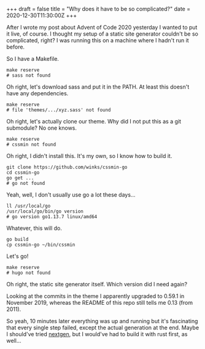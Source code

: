 +++
draft = false
title = "Why does it have to be so complicated?"
date = 2020-12-30T11:30:00Z
+++

After I wrote my post about Advent of Code 2020 yesterday I wanted to put it live, of course.
I thought my setup of a static site generator couldn't be so complicated, right? I was running this
on a machine where I hadn't run it before.

So I have a Makefile.

```
make reserve
# sass not found
```

Oh right, let's download sass and put it in the PATH. At least this doesn't have any dependencies.

```
make reserve
# file 'themes/.../xyz.sass' not found
```

Oh right, let's actually clone our theme. Why did I not put this as a git submodule? No one knows.

```
make reserve
# cssmin not found
```

Oh right, I didn't install this. It's my own, so I know how to build it.

```
git clone https://github.com/winks/cssmin-go
cd cssmin-go
go get ...
# go not found
```

Yeah, well, I don't usually use go a lot these days... 

```
ll /usr/local/go
/usr/local/go/bin/go version
# go version go1.13.7 linux/amd64
```

Whatever, this will do.

```
go build
cp cssmin-go ~/bin/cssmin
```

Let's go!

```
make reserve
# hugo not found
```

Oh right, the static site generator itself. Which version did I need again?

Looking at the commits in the theme I apparently upgraded to 0.59.1 in November 2019,
whereas the README of this repo still tells me 0.13 (from 2011).


So yeah, 10 minutes later everything was up and running but it's fascinating that every single step failed,
except the actual generation at the end. Maybe I should've tried [nextgen](https://f5n.org/blog/2020/a-static-site-generator/),
but I would've had to build it with rust first, as well...
